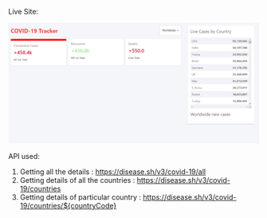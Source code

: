
Live Site:

![liveSite!](./liveSite.png)




API used: 
1. Getting all the details : https://disease.sh/v3/covid-19/all 
1. Getting details of all the countries : https://disease.sh/v3/covid-19/countries
1. Getting details of particular country : https://disease.sh/v3/covid-19/countries/${countryCode}